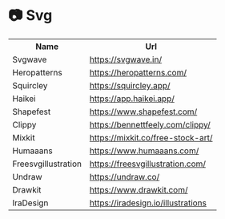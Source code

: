 

<!-- Svg -->
<h1 align="left">📷 Svg</h1>

<table>

  <tr>
    <th>Name</th>
    <th>Url</th>
  </tr>

  <tr>
    <td>Svgwave</td>
    <td>
        <a href="https://svgwave.in/" target="_blank">https://svgwave.in/</a>
    </td>
  </tr>

  <tr>
    <td>Heropatterns</td>
    <td>
        <a href="https://heropatterns.com/" target="_blank">https://heropatterns.com/</a>
    </td>
  </tr>

  <tr>
    <td>Squircley</td>
    <td>
        <a href="https://squircley.app/" target="_blank">https://squircley.app/</a>
    </td>
  </tr>

  <tr>
    <td>Haikei</td>
    <td>
        <a href="https://app.haikei.app/" target="_blank">https://app.haikei.app/</a>
    </td>
  </tr>

  <tr>
    <td>Shapefest</td>
    <td>
        <a href="https://www.shapefest.com/" target="_blank">https://www.shapefest.com/</a>
    </td>
  </tr>
  
   <tr>
    <td>Clippy</td>
    <td>
        <a href="https://bennettfeely.com/clippy/" target="_blank">https://bennettfeely.com/clippy/</a>
    </td>
  </tr>

   <tr>
    <td>Mixkit</td>
    <td>
        <a href="https://mixkit.co/free-stock-art/" target="_blank">https://mixkit.co/free-stock-art/</a>
    </td>
  </tr>

   <tr>
    <td>Humaaans</td>
    <td>
        <a href="https://www.humaaans.com/" target="_blank">https://www.humaaans.com/</a>
    </td>
  </tr>

   <tr>
    <td>Freesvgillustration</td>
    <td>
        <a href="https://freesvgillustration.com/" target="_blank">https://freesvgillustration.com/</a>
    </td>
  </tr>

   <tr>
    <td>Undraw</td>
    <td>
        <a href="https://undraw.co/" target="_blank">https://undraw.co/</a>
    </td>
  </tr>

   <tr>
    <td>Drawkit</td>
    <td>
        <a href="https://www.drawkit.com/" target="_blank">https://www.drawkit.com/</a>
    </td>
  </tr>

  <tr>
    <td>IraDesign</td>
    <td>
        <a href="https://iradesign.io/illustrations" target="_blank">https://iradesign.io/illustrations</a>
    </td>
  </tr>
  
  
</table>
